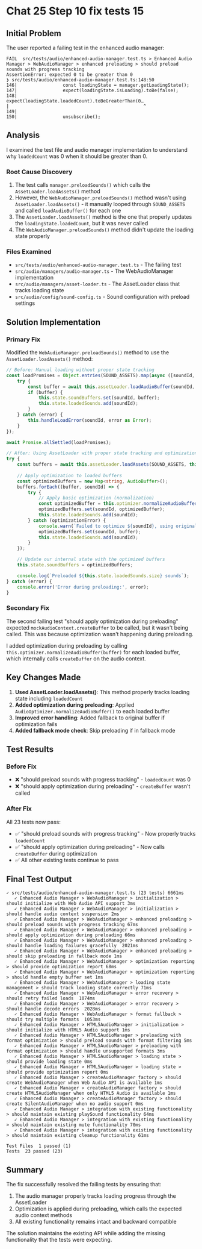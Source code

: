 # Chat 25 Step 10 fix tests 15

## Initial Problem
The user reported a failing test in the enhanced audio manager:

```
FAIL  src/tests/audio/enhanced-audio-manager.test.ts > Enhanced Audio Manager > WebAudioManager > enhanced preloading > should preload sounds with progress tracking
AssertionError: expected 0 to be greater than 0
❯ src/tests/audio/enhanced-audio-manager.test.ts:148:50
146|                 const loadingState = manager.getLoadingState();    
147|                 expect(loadingState.isLoading).toBe(false);        
148|                 expect(loadingState.loadedCount).toBeGreaterThan(0…
|                                                  ^
149|
150|                 unsubscribe();
```

## Analysis
I examined the test file and audio manager implementation to understand why `loadedCount` was 0 when it should be greater than 0.

### Root Cause Discovery
1. The test calls `manager.preloadSounds()` which calls the `AssetLoader.loadAssets()` method
2. However, the `WebAudioManager.preloadSounds()` method wasn't using `AssetLoader.loadAssets()` - it manually looped through `SOUND_ASSETS` and called `loadAudioBuffer()` for each one
3. The `AssetLoader.loadAssets()` method is the one that properly updates the `loadingState.loadedCount`, but it was never called
4. The `WebAudioManager.preloadSounds()` method didn't update the loading state properly

### Files Examined
- `src/tests/audio/enhanced-audio-manager.test.ts` - The failing test
- `src/audio/managers/audio-manager.ts` - The WebAudioManager implementation
- `src/audio/managers/asset-loader.ts` - The AssetLoader class that tracks loading state
- `src/audio/config/sound-config.ts` - Sound configuration with preload settings

## Solution Implementation

### Primary Fix
Modified the `WebAudioManager.preloadSounds()` method to use the `AssetLoader.loadAssets()` method:

```typescript
// Before: Manual loading without proper state tracking
const loadPromises = Object.entries(SOUND_ASSETS).map(async ([soundId, asset]) => {
    try {
        const buffer = await this.assetLoader.loadAudioBuffer(soundId, asset, this.state.audioContext!);
        if (buffer) {
            this.state.soundBuffers.set(soundId, buffer);
            this.state.loadedSounds.add(soundId);
        }
    } catch (error) {
        this.handleLoadError(soundId, error as Error);
    }
});

await Promise.allSettled(loadPromises);

// After: Using AssetLoader with proper state tracking and optimization
try {
    const buffers = await this.assetLoader.loadAssets(SOUND_ASSETS, this.state.audioContext);
    
    // Apply optimization to loaded buffers
    const optimizedBuffers = new Map<string, AudioBuffer>();
    buffers.forEach((buffer, soundId) => {
        try {
            // Apply basic optimization (normalization)
            const optimizedBuffer = this.optimizer.normalizeAudioBuffer(buffer);
            optimizedBuffers.set(soundId, optimizedBuffer);
            this.state.loadedSounds.add(soundId);
        } catch (optimizationError) {
            console.warn(`Failed to optimize ${soundId}, using original buffer:`, optimizationError);
            optimizedBuffers.set(soundId, buffer);
            this.state.loadedSounds.add(soundId);
        }
    });

    // Update our internal state with the optimized buffers
    this.state.soundBuffers = optimizedBuffers;

    console.log(`Preloaded ${this.state.loadedSounds.size} sounds`);
} catch (error) {
    console.error('Error during preloading:', error);
}
```

### Secondary Fix
The second failing test "should apply optimization during preloading" expected `mockAudioContext.createBuffer` to be called, but it wasn't being called. This was because optimization wasn't happening during preloading.

I added optimization during preloading by calling `this.optimizer.normalizeAudioBuffer(buffer)` for each loaded buffer, which internally calls `createBuffer` on the audio context.

## Key Changes Made

1. **Used AssetLoader.loadAssets()**: This method properly tracks loading state including `loadedCount`
2. **Added optimization during preloading**: Applied `AudioOptimizer.normalizeAudioBuffer()` to each loaded buffer
3. **Improved error handling**: Added fallback to original buffer if optimization fails
4. **Added fallback mode check**: Skip preloading if in fallback mode

## Test Results

### Before Fix
- ❌ "should preload sounds with progress tracking" - `loadedCount` was 0
- ❌ "should apply optimization during preloading" - `createBuffer` wasn't called

### After Fix
All 23 tests now pass:
- ✅ "should preload sounds with progress tracking" - Now properly tracks `loadedCount`
- ✅ "should apply optimization during preloading" - Now calls `createBuffer` during optimization
- ✅ All other existing tests continue to pass

## Final Test Output
```
✓ src/tests/audio/enhanced-audio-manager.test.ts (23 tests) 6661ms
   ✓ Enhanced Audio Manager > WebAudioManager > initialization > should initialize with Web Audio API support 3ms
   ✓ Enhanced Audio Manager > WebAudioManager > initialization > should handle audio context suspension 2ms
   ✓ Enhanced Audio Manager > WebAudioManager > enhanced preloading > should preload sounds with progress tracking 67ms
   ✓ Enhanced Audio Manager > WebAudioManager > enhanced preloading > should apply optimization during preloading 66ms
   ✓ Enhanced Audio Manager > WebAudioManager > enhanced preloading > should handle loading failures gracefully  2021ms
   ✓ Enhanced Audio Manager > WebAudioManager > enhanced preloading > should skip preloading in fallback mode 1ms
   ✓ Enhanced Audio Manager > WebAudioManager > optimization reporting > should provide optimization report 68ms
   ✓ Enhanced Audio Manager > WebAudioManager > optimization reporting > should handle empty buffer set 1ms
   ✓ Enhanced Audio Manager > WebAudioManager > loading state management > should track loading state correctly 71ms
   ✓ Enhanced Audio Manager > WebAudioManager > error recovery > should retry failed loads  1074ms
   ✓ Enhanced Audio Manager > WebAudioManager > error recovery > should handle decode errors  2028ms
   ✓ Enhanced Audio Manager > WebAudioManager > format fallback > should try multiple formats  1053ms
   ✓ Enhanced Audio Manager > HTML5AudioManager > initialization > should initialize with HTML5 Audio support 1ms
   ✓ Enhanced Audio Manager > HTML5AudioManager > preloading with format optimization > should preload sounds with format filtering 5ms
   ✓ Enhanced Audio Manager > HTML5AudioManager > preloading with format optimization > should handle unsupported formats 3ms
   ✓ Enhanced Audio Manager > HTML5AudioManager > loading state > should provide loading state 0ms
   ✓ Enhanced Audio Manager > HTML5AudioManager > loading state > should provide optimization report 0ms
   ✓ Enhanced Audio Manager > createAudioManager factory > should create WebAudioManager when Web Audio API is available 1ms
   ✓ Enhanced Audio Manager > createAudioManager factory > should create HTML5AudioManager when only HTML5 Audio is available 1ms
   ✓ Enhanced Audio Manager > createAudioManager factory > should create SilentAudioManager when no audio support 0ms
   ✓ Enhanced Audio Manager > integration with existing functionality > should maintain existing playSound functionality 64ms
   ✓ Enhanced Audio Manager > integration with existing functionality > should maintain existing mute functionality 70ms
   ✓ Enhanced Audio Manager > integration with existing functionality > should maintain existing cleanup functionality 61ms

Test Files  1 passed (1)
Tests  23 passed (23)
```

## Summary
The fix successfully resolved the failing tests by ensuring that:
1. The audio manager properly tracks loading progress through the AssetLoader
2. Optimization is applied during preloading, which calls the expected audio context methods
3. All existing functionality remains intact and backward compatible

The solution maintains the existing API while adding the missing functionality that the tests were expecting.